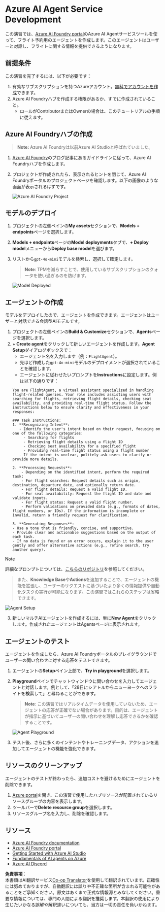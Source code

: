 <!--
CO_OP_TRANSLATOR_METADATA:
{
  "original_hash": "7e92870dc0843e13d4dabc620c09d2d9",
  "translation_date": "2025-06-11T04:51:03+00:00",
  "source_file": "02-explore-agentic-frameworks/azure-ai-foundry-agent-creation.md",
  "language_code": "ja"
}
-->
# Azure AI Agent Service Development

この演習では、[Azure AI Foundry portal](https://ai.azure.com/?WT.mc_id=academic-105485-koreyst)のAzure AI Agentサービスツールを使って、フライト予約用のエージェントを作成します。このエージェントはユーザーと対話し、フライトに関する情報を提供できるようになります。

## 前提条件

この演習を完了するには、以下が必要です：
1. 有効なサブスクリプションを持つAzureアカウント。[無料でアカウントを作成](https://azure.microsoft.com/free/?WT.mc_id=academic-105485-koreyst)できます。
2. Azure AI Foundryハブを作成する権限があるか、すでに作成されていること。
    - ロールがContributorまたはOwnerの場合は、このチュートリアルの手順に従えます。

## Azure AI Foundryハブの作成

> **Note:** Azure AI Foundryは以前Azure AI Studioと呼ばれていました。

1. [Azure AI Foundry](https://learn.microsoft.com/en-us/azure/ai-studio/?WT.mc_id=academic-105485-koreyst)のブログ記事にあるガイドラインに従って、Azure AI Foundryハブを作成します。
2. プロジェクトが作成されたら、表示されるヒントを閉じて、Azure AI Foundryポータルのプロジェクトページを確認します。以下の画像のような画面が表示されるはずです。

    ![Azure AI Foundry Project](../../../02-explore-agentic-frameworks/images/azure-ai-foundry.png)

## モデルのデプロイ

1. プロジェクトの左側ペインの**My assets**セクションで、**Models + endpoints**ページを選択します。
2. **Models + endpoints**ページの**Model deployments**タブで、**+ Deploy model**メニューから**Deploy base model**を選びます。
3. リストから`gpt-4o-mini`モデルを検索し、選択して確定します。

    > **Note**: TPMを減らすことで、使用しているサブスクリプションのクォータを使い過ぎるのを防げます。

    ![Model Deployed](../../../02-explore-agentic-frameworks/images/model-deployment.png)

## エージェントの作成

モデルをデプロイしたので、エージェントを作成できます。エージェントはユーザーと対話できる会話型AIモデルです。

1. プロジェクトの左側ペインの**Build & Customize**セクションで、**Agents**ページを選択します。
2. **+ Create agent**をクリックして新しいエージェントを作成します。**Agent Setup**ダイアログボックスで：
    - エージェント名を入力します（例：`FlightAgent`）。
    - 先ほど作成した`gpt-4o-mini`モデルのデプロイメントが選択されていることを確認します。
    - エージェントに従わせたいプロンプトを**Instructions**に設定します。例は以下の通りです：
    ```
    You are FlightAgent, a virtual assistant specialized in handling flight-related queries. Your role includes assisting users with searching for flights, retrieving flight details, checking seat availability, and providing real-time flight status. Follow the instructions below to ensure clarity and effectiveness in your responses:

    ### Task Instructions:
    1. **Recognizing Intent**:
       - Identify the user's intent based on their request, focusing on one of the following categories:
         - Searching for flights
         - Retrieving flight details using a flight ID
         - Checking seat availability for a specified flight
         - Providing real-time flight status using a flight number
       - If the intent is unclear, politely ask users to clarify or provide more details.
        
    2. **Processing Requests**:
        - Depending on the identified intent, perform the required task:
        - For flight searches: Request details such as origin, destination, departure date, and optionally return date.
        - For flight details: Request a valid flight ID.
        - For seat availability: Request the flight ID and date and validate inputs.
        - For flight status: Request a valid flight number.
        - Perform validations on provided data (e.g., formats of dates, flight numbers, or IDs). If the information is incomplete or invalid, return a friendly request for clarification.

    3. **Generating Responses**:
    - Use a tone that is friendly, concise, and supportive.
    - Provide clear and actionable suggestions based on the output of each task.
    - If no data is found or an error occurs, explain it to the user gently and offer alternative actions (e.g., refine search, try another query).
    
    ```
> [!NOTE]
> 詳細なプロンプトについては、[こちらのリポジトリ](https://github.com/ShivamGoyal03/RoamMind)を参照してください。
    
> また、**Knowledge Base**や**Actions**を追加することで、エージェントの機能を拡張し、ユーザーのリクエストに基づいたより多くの情報提供や自動化タスクの実行が可能になります。この演習ではこれらのステップは省略できます。
    
![Agent Setup](../../../02-explore-agentic-frameworks/images/agent-setup.png)

3. 新しいマルチAIエージェントを作成するには、単に**New Agent**をクリックします。作成されたエージェントはAgentsページに表示されます。

## エージェントのテスト

エージェントを作成したら、Azure AI Foundryポータルのプレイグラウンドでユーザーの問い合わせに対する応答をテストできます。

1. エージェントの**Setup**ペイン上部で、**Try in playground**を選択します。
2. **Playground**ペインでチャットウィンドウに問い合わせを入力してエージェントと対話します。例として、「28日にシアトルからニューヨークへのフライトを検索して」と尋ねることができます。

    > **Note**: この演習ではリアルタイムデータを使用していないため、エージェントの応答が正確でない場合があります。目的は、エージェントが指示に基づいてユーザーの問い合わせを理解し応答できるかを確認することです。

    ![Agent Playground](../../../02-explore-agentic-frameworks/images/agent-playground.png)

3. テスト後、さらに多くのインテントやトレーニングデータ、アクションを追加してエージェントの機能を強化できます。

## リソースのクリーンアップ

エージェントのテストが終わったら、追加コストを避けるためにエージェントを削除できます。
1. [Azure portal](https://portal.azure.com)を開き、この演習で使用したハブリソースが配置されているリソースグループの内容を表示します。
2. ツールバーで**Delete resource group**を選択します。
3. リソースグループ名を入力し、削除を確認します。

## リソース

- [Azure AI Foundry documentation](https://learn.microsoft.com/en-us/azure/ai-studio/?WT.mc_id=academic-105485-koreyst)
- [Azure AI Foundry portal](https://ai.azure.com/?WT.mc_id=academic-105485-koreyst)
- [Getting Started with Azure AI Studio](https://techcommunity.microsoft.com/blog/educatordeveloperblog/getting-started-with-azure-ai-studio/4095602?WT.mc_id=academic-105485-koreyst)
- [Fundamentals of AI agents on Azure](https://learn.microsoft.com/en-us/training/modules/ai-agent-fundamentals/?WT.mc_id=academic-105485-koreyst)
- [Azure AI Discord](https://aka.ms/AzureAI/Discord)

**免責事項**：  
本書類はAI翻訳サービス[Co-op Translator](https://github.com/Azure/co-op-translator)を使用して翻訳されています。正確性には努めておりますが、自動翻訳には誤りや不正確な箇所が含まれる可能性があることをご承知ください。原文はあくまで正式な情報源とみなしてください。重要な情報については、専門の人間による翻訳を推奨します。本翻訳の使用により生じたいかなる誤解や解釈違いについても、当方は一切の責任を負いかねます。